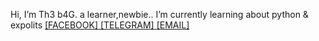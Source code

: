 Hi, I’m Th3 b4G.
a learner,newbie..
I’m currently learning about python & expolits
<a href='https://fb.me/localhost.farian'>[FACEBOOK] </a><a href='https://t.me/th3b4g'>[TELEGRAM] </a><a href='mailto:localhost.farian@gmail.com'>[EMAIL] </a>
